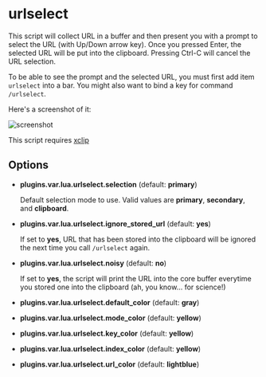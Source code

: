urlselect
========

This script will collect URL in a buffer and then present you with a prompt
to select the URL (with Up/Down arrow key). Once you pressed Enter,
the selected URL will be put into the clipboard. Pressing Ctrl-C will cancel
the URL selection.

To be able to see the prompt and the selected URL, you must first add item
`urlselect` into a bar. You might also want to bind a key for
command `/urlselect`.

Here's a screenshot of it:

![screenshot][]

This script requires [xclip][]

[xclip]: http://sourceforge.net/projects/xclip/
[screenshot]: http://i.imgur.com/LTad6Xn.png

Options
-------

- **plugins.var.lua.urlselect.selection** (default: **primary**)

  Default selection mode to use. Valid values are **primary**, **secondary**, and
  **clipboard**.

- **plugins.var.lua.urlselect.ignore_stored_url** (default: **yes**)

  If set to **yes**, URL that has been stored into the clipboard will be
  ignored the next time you call `/urlselect` again.

- **plugins.var.lua.urlselect.noisy** (default: **no**)

  If set to **yes**, the script will print the URL into the core buffer
  everytime you stored one into the clipboard (ah, you know... for science!)

- **plugins.var.lua.urlselect.default_color** (default: **gray**)
- **plugins.var.lua.urlselect.mode_color** (default: **yellow**)
- **plugins.var.lua.urlselect.key_color** (default: **yellow**)
- **plugins.var.lua.urlselect.index_color** (default: **yellow**)
- **plugins.var.lua.urlselect.url_color** (default: **lightblue**)

